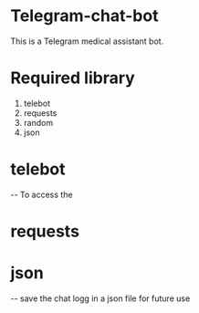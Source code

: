 # Telegram-chat-bot

This is a Telegram medical assistant bot. 

# Required library 
1. telebot
2. requests
3. random
4. json

# telebot 
-- To access the

# requests

# json
-- save the chat logg in a json file for future use
